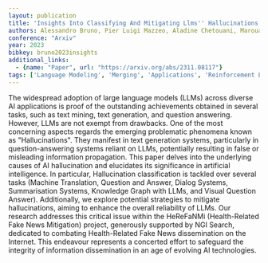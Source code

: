 ```yaml
---
layout: publication
title: 'Insights Into Classifying And Mitigating Llms'' Hallucinations'
authors: Alessandro Bruno, Pier Luigi Mazzeo, Aladine Chetouani, Marouane Tliba, Mohamed Amine Kerkouri
conference: "Arxiv"
year: 2023
bibkey: bruno2023insights
additional_links:
  - {name: "Paper", url: "https://arxiv.org/abs/2311.08117"}
tags: ['Language Modeling', 'Merging', 'Applications', 'Reinforcement Learning']
---
```

The widespread adoption of large language models (LLMs) across diverse AI
applications is proof of the outstanding achievements obtained in several
tasks, such as text mining, text generation, and question answering. However,
LLMs are not exempt from drawbacks. One of the most concerning aspects regards
the emerging problematic phenomena known as "Hallucinations". They manifest in
text generation systems, particularly in question-answering systems reliant on
LLMs, potentially resulting in false or misleading information propagation.
This paper delves into the underlying causes of AI hallucination and elucidates
its significance in artificial intelligence. In particular, Hallucination
classification is tackled over several tasks (Machine Translation, Question and
Answer, Dialog Systems, Summarisation Systems, Knowledge Graph with LLMs, and
Visual Question Answer). Additionally, we explore potential strategies to
mitigate hallucinations, aiming to enhance the overall reliability of LLMs. Our
research addresses this critical issue within the HeReFaNMi (Health-Related
Fake News Mitigation) project, generously supported by NGI Search, dedicated to
combating Health-Related Fake News dissemination on the Internet. This
endeavour represents a concerted effort to safeguard the integrity of
information dissemination in an age of evolving AI technologies.
